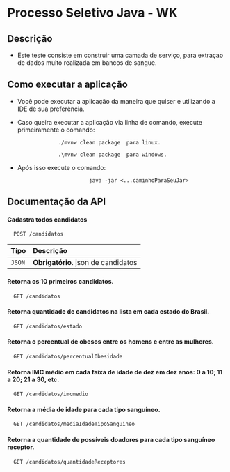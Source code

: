 # Processo Seletivo Java - WK

## Descrição 

- Este teste consiste em construir uma camada de serviço, para extraçao de dados muito realizada em bancos de sangue.


## Como executar a aplicação 

- Você pode executar a aplicação da maneira que quiser e utilizando a IDE de sua preferência. 
- Caso queira executar a aplicação via linha de comando, execute primeiramente o comando:

                   ./mvnw clean package  para linux.

                   .\mvnw clean package  para windows.
- Após isso execute o comando: 

                             java -jar <...caminhoParaSeuJar>
                             
                             

## Documentação da API

#### Cadastra todos candidatos

```http
  POST /candidatos
```

 | Tipo       | Descrição                           |
 :--------- | :---------------------------------- |
 | `JSON` | **Obrigatório**. json de candidatos |


#### Retorna os 10 primeiros candidatos.

```http
  GET /candidatos
```

#### Retorna quantidade de candidatos na lista em cada estado do Brasil.

```http
  GET /candidatos/estado
```

#### Retorna o percentual de obesos entre os homens e entre as mulheres.
```http
  GET /candidatos/percentualObesidade
```

#### Retorna IMC médio em cada faixa de idade de dez em dez anos: 0 a 10; 11 a 20; 21 a 30, etc.

```http
  GET /candidatos/imcmedio
```

#### Retorna a média de idade para cada tipo sanguíneo.

```http
  GET /candidatos/mediaIdadeTipoSanguineo
```

#### Retorna a quantidade de possíveis doadores para cada tipo sanguíneo receptor.

```http
  GET /candidatos/quantidadeReceptores
```



